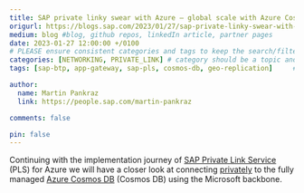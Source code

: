 ```yaml
---
title: SAP private linky swear with Azure – global scale with Azure Cosmos DB and SAP Private Link
origurl: https://blogs.sap.com/2023/01/27/sap-private-linky-swear-with-azure-global-scale-with-azure-cosmos-db-with-sap-private-link/
medium: blog #blog, github repos, linkedIn article, partner pages
date: 2023-01-27 12:00:00 +/0100
# PLEASE ensure consistent categories and tags to keep the search/filtering meaningful!
categories: [NETWORKING, PRIVATE_LINK] # category should be a topic and sub-category primary product
tags: [sap-btp, app-gateway, sap-pls, cosmos-db, geo-replication]     # TAG names should always be lowercase

author:
  name: Martin Pankraz
  link: https://people.sap.com/martin-pankraz

comments: false

pin: false
---
```

Continuing with the implementation journey of [SAP Private Link Service](https://help.sap.com/docs/PRIVATE_LINK/42acd88cb4134ba2a7d3e0e62c9fe6cf/af86a457ffd84324a6691c6ea1649dd6.html) (PLS) for Azure we will have a closer look at connecting [privately](https://learn.microsoft.com/azure/application-gateway/private-link) to the fully managed [Azure Cosmos DB](https://learn.microsoft.com/azure/cosmos-db/introduction) (Cosmos DB) using the Microsoft backbone.
